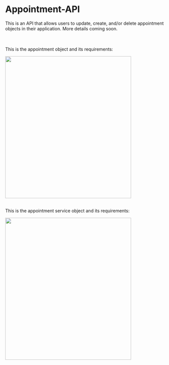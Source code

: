 # Appointment-API

This is an API that allows users to update, create, and/or delete appointment objects in their application. More details coming soon.
<br><br><br>

This is the appointment object and its requirements:

<img src= "https://github.com/makaylacodes/appointment-api/assets/63388515/78d5347e-5ddc-4eee-8a7f-1f04831c3d3f" width="400" height="450">

<br>
<br>

This is the appointment service object and its requirements:


<img src= "https://github.com/makaylacodes/appointment-api/assets/63388515/a7eb3a3a-c6fe-40ba-8ed7-860ab156ec7a" width="400" height="450">

